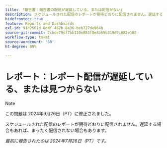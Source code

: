 ```yaml
---
title: 「報告書：報告書の配信が遅延している、または配信がない」
description: スケジュールされた配信のレポートが期待どおりに配信されません。遅延する場合もあれば、まったく配信されない場合もあります。
hidefromtoc: true
feature: Reports and Dashboards
exl-id: 91d2561d-8edf-462b-8a36-beb727de064b
source-git-commit: 2cbde79df7bb110e083f8e8b65b319d9c682e188
workflow-type: tm+mt
source-wordcount: '68'
ht-degree: 89%

---
```


# レポート：レポート配信が遅延している、または見つからない

>[!NOTE]
>
>この問題は 2024年9月26日（PT）に修正されました。

スケジュールされた配信のレポートが期待どおりに配信されません。遅延する場合もあれば、まったく配信されない場合もあります。

_最初に報告されたのは 2024年7月26日（PT）です。_
